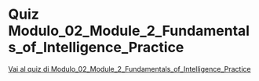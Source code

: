 # Quiz Modulo_02_Module_2_Fundamentals_of_Intelligence_Practice

[Vai al quiz di Modulo_02_Module_2_Fundamentals_of_Intelligence_Practice](https://elearning-analystproject.eu/mod/quiz/view.php?id=212)
